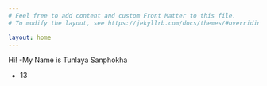 ```yaml
---
# Feel free to add content and custom Front Matter to this file.
# To modify the layout, see https://jekyllrb.com/docs/themes/#overriding-theme-defaults

layout: home
---
```

Hi!
-My Name is Tunlaya Sanphokha
- <img src="4704F764-39A7-46D6-A54A-572255CAF976.png" alt="137631409_3655718301213663_5053512618541350693_n" width="15" height="15"/>

